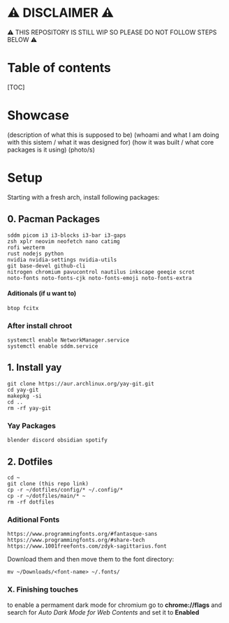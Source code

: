 # ⚠ DISCLAIMER ⚠
⚠ THIS REPOSITORY IS STILL WIP SO PLEASE DO NOT FOLLOW STEPS BELOW ⚠

# Table of contents
[TOC]

# Showcase 
(description of what this is supposed to be)
(whoami and what I am doing with this sistem / what it was designed for)
(how it was built / what core packages is it using)
(photo/s)
# Setup
Starting with a fresh arch, install following packages:
## 0. Pacman Packages
```
sddm picom i3 i3-blocks i3-bar i3-gaps 
zsh xplr neovim neofetch nano catimg
rofi wezterm 
rust nodejs python 
nvidia nvidia-settings nvidia-utils 
git base-devel github-cli
nitrogen chromium pavucontrol nautilus inkscape geeqie scrot 
noto-fonts noto-fonts-cjk noto-fonts-emoji noto-fonts-extra
```
#### Aditionals (if u want to)
```
btop fcitx
```
### After install chroot
```
systemctl enable NetworkManager.service
systemctl enable sddm.service
``` 
## 1. Install yay
```
git clone https://aur.archlinux.org/yay-git.git
cd yay-git
makepkg -si
cd ..
rm -rf yay-git
```
### Yay Packages
```
blender discord obsidian spotify 
```
## 2. Dotfiles
```
cd ~
git clone (this repo link)
cp -r ~/dotfiles/config/* ~/.config/*
cp -r ~/dotfiles/main/* ~
rm -rf dotfiles
```
### Aditional Fonts
```
https://www.programmingfonts.org/#fantasque-sans
https://www.programmingfonts.org/#share-tech
https://www.1001freefonts.com/zdyk-sagittarius.font
```
Download them and then move them to the font directory:
```
mv ~/Downloads/<font-name> ~/.fonts/ 
```
### X. Finishing touches
to enable a permament dark mode for chromium go to **chrome://flags** and search for *Auto Dark Mode for Web Contents* and set it to **Enabled**

